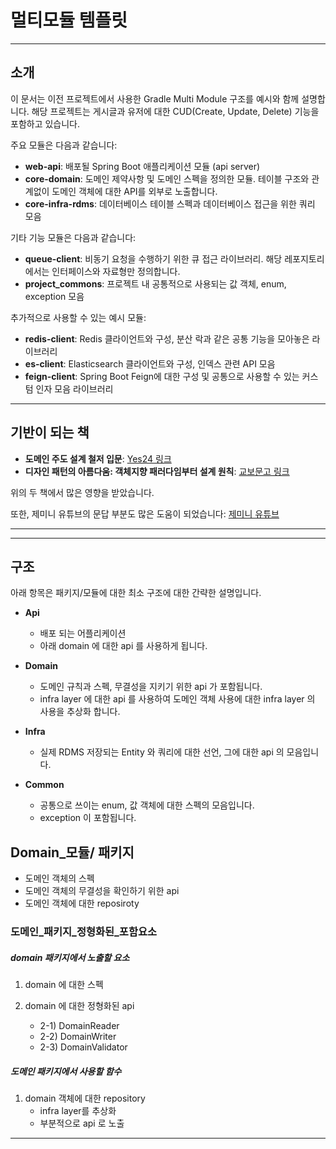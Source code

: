 # 멀티모듈 템플릿

---

## 소개

이 문서는 이전 프로젝트에서 사용한 Gradle Multi Module 구조를 예시와 함께 설명합니다. 해당 프로젝트는 게시글과 유저에 대한 CUD(Create, Update, Delete) 기능을 포함하고 있습니다.

주요 모듈은 다음과 같습니다:

- **web-api**: 배포될 Spring Boot 애플리케이션 모듈 (api server)
- **core-domain**: 도메인 제약사항 및 도메인 스펙을 정의한 모듈. 테이블 구조와 관계없이 도메인 객체에 대한 API를 외부로 노출합니다.
- **core-infra-rdms**: 데이터베이스 테이블 스펙과 데이터베이스 접근을 위한 쿼리 모음

기타 기능 모듈은 다음과 같습니다:

- **queue-client**: 비동기 요청을 수행하기 위한 큐 접근 라이브러리. 해당 레포지토리에서는 인터페이스와 자료형만 정의합니다.
- **project_commons**: 프로젝트 내 공통적으로 사용되는 값 객체, enum, exception 모음

추가적으로 사용할 수 있는 예시 모듈:

- **redis-client**: Redis 클라이언트와 구성, 분산 락과 같은 공통 기능을 모아놓은 라이브러리
- **es-client**: Elasticsearch 클라이언트와 구성, 인덱스 관련 API 모음
- **feign-client**: Spring Boot Feign에 대한 구성 및 공통으로 사용할 수 있는 커스텀 인자 모음 라이브러리

---

## 기반이 되는 책

- **도메인 주도 설계 철저 입문**: [Yes24 링크](https://m.yes24.com/Goods/Detail/93384475)
- **디자인 패턴의 아름다움: 객체지향 패러다임부터 설계 원칙**: [교보문고 링크](https://product.kyobobook.co.kr/detail/S000202093794)

위의 두 책에서 많은 영향을 받았습니다.

또한, 제미니 유튜브의 문답 부분도 많은 도움이 되었습니다: [제미니 유튜브](https://www.youtube.com/@geminikims)

---


---

## 구조

아래 항목은 패키지/모듈에 대한 최소 구조에 대한 간략한 설명입니다.

- **Api**
    - 배포 되는 어플리케이션
    - 아래 domain 에 대한 api 를 사용하게 됩니다.

- **Domain**
    - 도메인 규칙과 스펙, 무결성을 지키기 위한 api 가 포함됩니다.
    - infra layer 에 대한 api 를 사용하여 도메인 객체 사용에 대한 infra layer 의 사용을 추상화 합니다.

- **Infra**
    - 실제 RDMS 저장되는 Entity 와 쿼리에 대한 선언, 그에 대한 api 의 모음입니다.

- **Common**
    - 공통으로 쓰이는 enum, 값 객체에 대한 스펙의 모음입니다.
    - exception 이 포함됩니다.

## Domain_모듈/ 패키지

- 도메인 객체의 스펙
- 도메인 객체의 무결성을 확인하기 위한 api
- 도메인 객체에 대한 reposiroty

### 도메인_패키지_정형화된_포함요소

##### domain 패키지에서 노출할 요소

1. domain 에 대한 스펙

2. domain 에 대한 정형화된 api
    - 2-1) DomainReader
    - 2-2) DomainWriter
    - 2-3) DomainValidator

##### 도메인 패키지에서 사용할 함수

1. domain 객체에 대한 repository
    - infra layer를 추상화
    - 부분적으로 api 로 노출 


---

